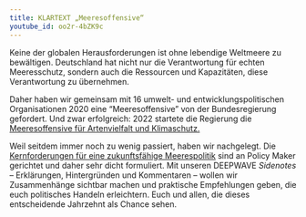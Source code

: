 ```yaml
---
title: KLARTEXT „Meeresoffensive“
youtube_id: oo2r-4bZK9c
---
```

Keine der globalen Herausforderungen ist ohne lebendige Weltmeere zu bewältigen. Deutschland hat nicht nur die Verantwortung für echten Meeresschutz, sondern auch die Ressourcen und Kapazitäten, diese Verantwortung zu übernehmen.

Daher haben wir gemeinsam mit 16 umwelt- und entwicklungspolitischen Organisationen 2020 eine “Meeresoffensive” von der Bundesregierung gefordert. Und zwar erfolgreich: 2022 startete die Regierung die <a href="https://www.bundesregierung.de/breg-de/suche/ankuendigung-meeresoffensive-2003498" target="blank">Meeresoffensive für Artenvielfalt und Klimaschutz.</a>

Weil seitdem immer noch zu wenig passiert, haben wir nachgelegt. Die <a href="https://www.deepwave.org/wp-content/uploads/2023/05/Verbaendepapier_Meeresschutz_Mai2023_final.pdf">Kernforderungen für eine zukunftsfähige Meerespolitik</a> sind an Policy Maker gerichtet und daher sehr dicht formuliert. Mit unseren DEEPWAVE <i>Sidenotes</i> – Erklärungen, Hintergründen und Kommentaren – wollen wir Zusammenhänge sichtbar machen und praktische Empfehlungen geben, die euch politisches Handeln erleichtern. Euch und allen, die dieses entscheidende Jahrzehnt als Chance sehen.